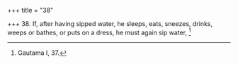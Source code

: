 +++
title = "38"

+++
38. If, after having sipped water, he sleeps, eats, sneezes, drinks, weeps or bathes, or puts on a dress, he must again sip water, [^23] 


[^23]:  Gautama I, 37.
